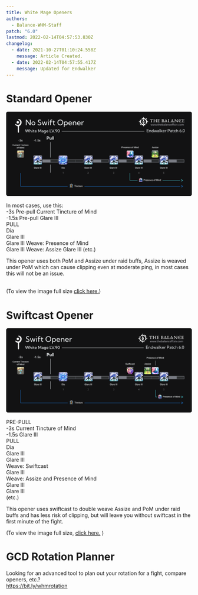 ```yaml
---
title: White Mage Openers
authors:
  - Balance-WHM-Staff
patch: "6.0"
lastmod: 2022-02-14T04:57:53.830Z
changelog:
  - date: 2021-10-27T01:10:24.558Z
    message: Article Created.
  - date: 2022-02-14T04:57:55.417Z
    message: Updated for Endwalker
---
```

# Standard Opener

![\-3s Pre-pull Current Tincture of Mind\ -1.5s Pre-pull Glare III\ PULL\ Dia\ Glare III\ Glare III Weave: Presence of Mind\ Glare III Weave: Assize Glare III (etc.)](/img/jobs/whm/whm_ew_no_swift_opener.png "No Swift White Mage Endwalker Opener General Use")

In most cases, use this:\
-3s Pre-pull Current Tincture of Mind\
-1.5s Pre-pull Glare III\
PULL\
Dia\
Glare III\
Glare III
Weave: Presence of Mind\
Glare III
Weave: Assize
Glare III
(etc.)

This opener uses both PoM and Assize under raid buffs, Assize is weaved under PoM which can cause clipping even at moderate ping, in most cases this will not be an issue.

\
(To view the image full size [click here.](/img/jobs/whm/whm_ew_no_swift_opener.png))

# Swiftcast Opener

![PRE-PULL\ -3s Current Tincture of Mind\ -1.5s Glare III\ PULL\ Dia\ Glare III\ Glare III\ Weave: Swiftcast\ Glare III\ Weave: Assize and Presence of Mind\ Glare III\ Glare III\ (etc.)](/img/jobs/whm/whm_ew_swift_opener.png "White Mage Endwalker Swiftcast Opener")

PRE-PULL\
-3s Current Tincture of Mind\
-1.5s Glare III\
PULL\
Dia\
Glare III\
Glare III\
Weave: Swiftcast\
Glare III\
Weave: Assize and Presence of Mind\
Glare III\
Glare III\
(etc.)

This opener uses swiftcast to double weave Assize and PoM under raid buffs and has less risk of clipping, but will leave you without swiftcast in the first minute of the fight.

(To view the image full size, [click here.](/img/jobs/whm/whm_ew_swift_opener.png) )

# GCD Rotation Planner

Looking for an advanced tool to plan out your rotation for a fight, compare openers, etc.?\
<https://bit.ly/whmrotation>